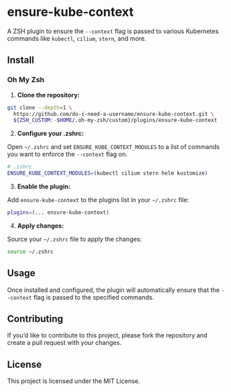 # ensure-kube-context

A ZSH plugin to ensure the `--context` flag is passed to various Kubernetes commands like `kubectl`, `cilium`, `stern`, and more.

## Install

### Oh My Zsh

1. **Clone the repository:**

```bash
git clone --depth=1 \
  https://github.com/do-i-need-a-username/ensure-kube-context.git \
  ${ZSH_CUSTOM:-$HOME/.oh-my-zsh/custom}/plugins/ensure-kube-context
```

2. **Configure your .zshrc:**

Open `~/.zshrc` and set `ENSURE_KUBE_CONTEXT_MODULES` to a list of commands you want to enforce the `--context` flag on.

```bash
# .zshrc
ENSURE_KUBE_CONTEXT_MODULES=(kubectl cilium stern helm kustomize)
```

3. **Enable the plugin:**

Add `ensure-kube-context` to the plugins list in your `~/.zshrc` file:

```bash
plugins=(... ensure-kube-context)
```

4. **Apply changes:**

Source your `~/.zshrc` file to apply the changes:

```bash
source ~/.zshrc
```

## Usage

Once installed and configured, the plugin will automatically ensure that the `--context` flag is passed to the specified commands.

## Contributing

If you’d like to contribute to this project, please fork the repository and create a pull request with your changes.

## License

This project is licensed under the MIT License.
